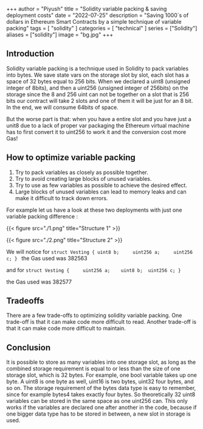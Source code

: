 +++
author = "Piyush"
title = "Solidity variable packing & saving deployment costs"
date = "2022-07-25"
description = "Saving 1000`s of dollars in Ethereum Smart Contracts by a simple technique of variable packing"
tags = [
    "solidity"
]
categories = [
    "technical"
]
series = ["Solidity"]
aliases = ["solidity"]
image = "bg.jpg"
+++

## Introduction
Solidity variable packing is a technique used in Solidity to pack variables into bytes.
We save state vars on the storage slot by slot, each slot has a space of 32 bytes equal to 256 bits. When we declared a uint8 (unsigned integer of 8bits), and then a uint256 (unsigned integer of 256bits) on the storage since the 8 and 256 uint can not be together on a slot that is 256 bits our contract will take 2 slots and one of them it will be just for an 8 bit. In the end, we will consume 64bits of space.

But the worse part is that: when you have a entire slot and you have just a unit8 due to a lack of proper var packaging the Ethereum virtual machine has to first convert it to uint256 to work it and the conversion cost more Gas!  

## How to optimize variable packing

1. Try to pack variables as closely as possible together. 
2. Try to avoid creating large blocks of unused variables. 
3. Try to use as few variables as possible to achieve the desired effect.  
4. Large blocks of unused variables can lead to memory leaks and can make it difficult to track down errors.

For example let us have a look at these two deployments with just one variable packing difference : 

{{< figure src="./1.png" title="Structure 1" >}}

{{< figure src="./2.png" title="Structure 2" >}}


We will notice for 
`struct Vesting {
    uint8 b;    
    uint256 a;    
    uint256 c;
  }
`
the Gas used was 382563

and for 
`struct Vesting {    
    uint256 a;   
    uint8 b; 
    uint256 c;
}`

the Gas used was 382577

## Tradeoffs
 There are a few trade-offs to optimizing solidity variable packing. One trade-off is that it can make code more difficult to read. Another trade-off is that it can make code more difficult to maintain. 
 
## Conclusion
It is possible to store as many variables into one storage slot, as long as the combined storage requirement is equal to or less than the size of one storage slot, which is 32 bytes. For example, one bool variable takes up one byte. A uint8 is one byte as well, uint16 is two bytes, uint32 four bytes, and so on. The storage requirement of the bytes data type is easy to remember, since for example bytes4 takes exactly four bytes. So theoretically 32 uint8 variables can be stored in the same space as one uint256 can. This only works if the variables are declared one after another in the code, because if one bigger data type has to be stored in between, a new slot in storage is used. 